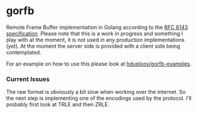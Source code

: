 # gorfb

Remote Frame Buffer implementation in Golang according to the [RFC 6143 specification](http://www.rfc-base.org/txt/rfc-6143.txt). Please note that this is a work in progress and something I play with at the moment, it is not used in any production implementations (yet). At the moment the server side is provided with a client side being contemplated.

For an example on how to use this please look at [hduplooy/gorfb-examples](https://github.com/hduplooy/gorfb-examples).

### Current Issues

The raw format is obviously a bit slow when working over the internet. So the next step is implementing one of the encodings used by the protocol. I'll probably first look at TRLE and then ZRLE.



